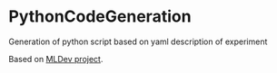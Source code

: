 # PythonCodeGeneration
Generation of python script based on yaml description of experiment

Based on [MLDev project](https://gitlab.com/mlrep/mldev).
